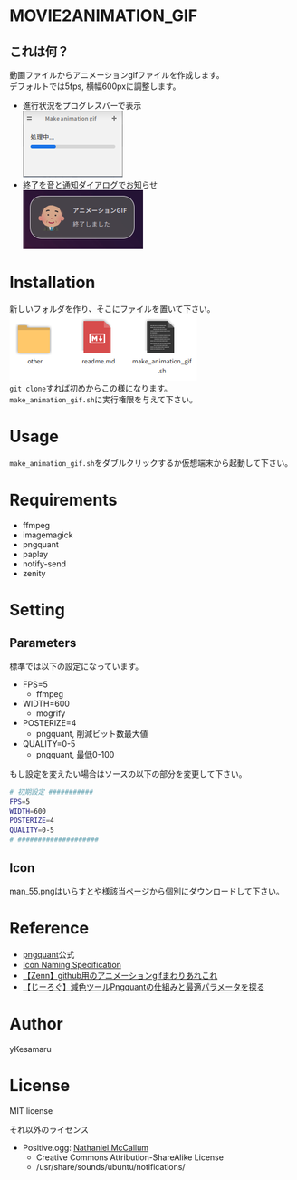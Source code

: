 # MOVIE2ANIMATION_GIF
## これは何？
動画ファイルからアニメーションgifファイルを作成します。  
デフォルトでは5fps, 横幅600pxに調整します。  
- 進行状況をプログレスバーで表示  
![](other/progress_bar.png)  
- 終了を音と通知ダイアログでお知らせ  
![](other/dialog.png)  
# Installation
新しいフォルダを作り、そこにファイルを置いて下さい。  
![](other/dir.png)  
`git clone`すれば初めからこの様になります。  
`make_animation_gif.sh`に実行権限を与えて下さい。
# Usage
`make_animation_gif.sh`をダブルクリックするか仮想端末から起動して下さい。
# Requirements
- ffmpeg
- imagemagick
- pngquant
- paplay
- notify-send
- zenity
# Setting
## Parameters
標準では以下の設定になっています。
- FPS=5
  - ffmpeg
- WIDTH=600
  - mogrify
- POSTERIZE=4
  - pngquant, 削減ビット数最大値
- QUALITY=0-5
  - pngquant, 最低0-100  
  
もし設定を変えたい場合はソースの以下の部分を変更して下さい。  
```bash
# 初期設定 ###########
FPS=5
WIDTH=600
POSTERIZE=4
QUALITY=0-5
# ####################
```
## Icon
man_55.pngは[いらすとや様該当ページ](https://3.bp.blogspot.com/-1LXBe86Lrs8/Vf-artgLU6I/AAAAAAAAyJE/i5zNuMDWXWo/s800/icon_business_man13.png)から個別にダウンロードして下さい。
# Reference
- [pngquant](https://pngquant.org/)公式
- [Icon Naming Specification](https://specifications.freedesktop.org/icon-naming-spec/icon-naming-spec-latest.html)
- [【Zenn】github用のアニメーションgifまわりあれこれ](https://zenn.dev/ykesamaru/articles/52653d248e854d)
- [【じーろぐ】減色ツールPngquantの仕組みと最適パラメータを探る](https://zlog.hateblo.jp/entry/2019/05/05/pngquant)
# Author
yKesamaru
# License
MIT license  
  
それ以外のライセンス  
- Positive.ogg: [Nathaniel McCallum](https://launchpad.net/ubuntu/bionic/+source/ubuntu-sounds/+copyright)
  - Creative Commons Attribution-ShareAlike License
  - /usr/share/sounds/ubuntu/notifications/  
